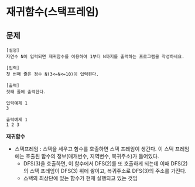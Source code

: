 # 재귀함수(스택프레임)

## 문제
```
[설명]
자연수 N이 입력되면 재귀함수를 이용하여 1부터 N까지를 출력하는 프로그램을 작성하세요.

[입력]
첫 번째 줄은 정수 N(3<=N<=10)이 입력된다.

[출력]
첫째 줄에 출력한다.
```
```
입력예제 1
3

출력예제 1
1 2 3
```

**재귀함수**
- 스택프레임 : 스택을 세우고 함수를 호출하면 스택 프레임이 생긴다. 이 스택 프레임에는 호출된 함수의 정보(매개변수, 지역변수, 복귀주소)가 들어있다.
    - DFS(3)을 호출하면, 이 함수에서 DFS(2)를 또 호출하게 되는데 이때 DFS(2)의 스택 프레임이 DFS(3) 위에 쌓이고, 복귀주소로 DFS(3)의 주소를 가진다.
    - 스택의 최상단에 있는 함수가 현재 실행되고 있는 것임